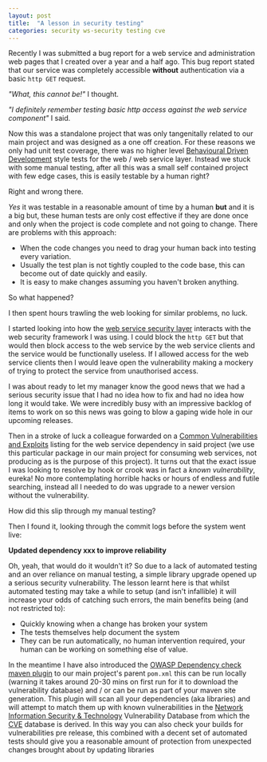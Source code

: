 ```yaml
---
layout: post
title:  "A lesson in security testing"
categories: security ws-security testing cve
---
```

Recently I was submitted a bug report for a web service and administration web pages that I created over a year and a half ago. This bug report stated that our service was completely accessible **without** authentication via a basic `http GET` request. 

*"What, this cannot be!"* I thought.

*"I definitely remember testing basic http access against the web service component"* I said.
 
Now this was a standalone project that was only tangenitally related to our main project and was designed as a one off creation. For these reasons we only had unit test coverage, there was no higher level [Behavioural Driven Development][BDD] style tests for the web / web service layer. Instead we stuck with some manual testing, after all this was a small self contained project with few edge cases, this is easily testable by a human right? 

Right and wrong there.

*Yes* it was testable in a reasonable amount of time by a human **but** and it is a big but, these human tests are only cost effective if they are done once and only when the project is code complete and not going to change. There are problems with this approach:

* When the code changes you need to drag your human back into testing every variation.
* Usually the test plan is not tightly coupled to the code base, this can become out of date quickly and easily.
* It is easy to make changes assuming you haven't broken anything.

So what happened?

I then spent hours trawling the web looking for similar problems, no luck.

I started looking into how the [web service security layer][WSSE] interacts with the web security framework I was using. I could block the `http GET` but that would then block access to the web service by the web service clients and the service would be functionally useless. If I allowed access for the web service clients then I would leave open the vulnerability making a mockery of trying to protect the service from unauthorised access.

I was about ready to let my manager know the good news that we had a serious security issue that I had no idea how to fix and had no idea how long it would take. We were incredibly busy with an impressive backlog of items to work on so this news was going to blow a gaping wide hole in our upcoming releases.

Then in a stroke of luck a colleague forwarded on a [Common Vulnerabilities and Exploits][CVE] listing for the web service dependency in said project (we use this particular package in our main project for consuming web services, not producing as is the purpose of this project). It turns out that the exact issue I was looking to resolve by hook or crook was in fact a *known vulnerability*, eureka! No more contemplating horrible hacks or hours of endless and futile searching, instead all I needed to do was upgrade to a newer version without the vulnerability.

How did this slip through my manual testing?

Then I found it, looking through the commit logs before the system went live:

**Updated dependency xxx to improve reliability**

Oh, yeah, that would do it wouldn't it? So due to a lack of automated testing and an over reliance on manual testing, a simple library upgrade opened up a serious security vulnerability. The lesson learnt here is that whilst automated testing may take a while to setup (and isn't infallible) it will increase your odds of catching such errors, the main benefits being (and not restricted to):

* Quickly knowing when a change has broken your system
* The tests themselves help document the system
* They can be run automatically, no human intervention required, your human can be working on something else of value.

In the meantime I have also introduced the [OWASP Dependency check maven plugin][OWASP Dep Checker] to our main project's parent `pom.xml` this can be run locally (warning it takes around 20-30 mins on first run for it to download the vulnerability database) and / or can be run as part of your maven site generation. This plugin will scan all your dependencies (aka libraries) and will attempt to match them up with known vulnerabilities in the [Network Information Security & Technology][NIST] Vulnerability Database from which the [CVE][CVE] database is derived. In this way you can also check your builds for vulnerabilities pre release, this combined with a decent set of automated tests should give you a reasonable amount of protection from unexpected changes brought about by updating libraries

[Owasp Dep Checker]: https://www.owasp.org/index.php/OWASP_Dependency_Check
[NIST]:	http://nvd.nist.gov/
[BDD]: 	http://en.wikipedia.org/wiki/Behavior-driven_development
[WSSE]: http://en.wikipedia.org/wiki/WS-Security
[CVE]: 	https://cve.mitre.org/

